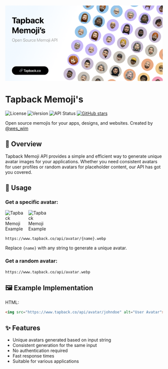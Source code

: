![Tapback Memoji H1](./public/images/og-image.png)

# Tapback Memoji's

![License](https://img.shields.io/badge/license-MIT-blue.svg)
![Version](https://img.shields.io/badge/version-1.0.0-brightgreen.svg)
![API Status](https://img.shields.io/badge/API-active-success.svg)
[![GitHub stars](https://img.shields.io/github/stars/wimell/Tapback-Memojis.svg)](https://github.com/wimell/Tapback-Memojis/stargazers)

Open source memojis for your apps, designs, and websites. Created by [@wes_wim](https://github.com/wes_wim)

## 🚀 Overview

Tapback Memoji API provides a simple and efficient way to generate unique avatar images for your applications. Whether you need consistent avatars for user profiles or random avatars for placeholder content, our API has got you covered.

## 🔗 Usage

### Get a specific avatar:

<div style="display: flex; align-items: center; gap: 10px;">
  <img src="https://www.tapback.co/api/avatar/user57.webp?color=4" alt="Tapback Memoji Example" width="64">
  <img src="https://www.tapback.co/api/avatar/user57.webp?color=4" alt="Tapback Memoji Example" width="64">
</div>

```
https://www.tapback.co/api/avatar/{name}.webp
```
Replace `{name}` with any string to generate a unique avatar.

### Get a random avatar:
```
https://www.tapback.co/api/avatar.webp
```

## 🖼️ Example Implementation

HTML:
```html
<img src="https://www.tapback.co/api/avatar/johndoe" alt="User Avatar">
```

## ✨ Features

- Unique avatars generated based on input string
- Consistent generation for the same input
- No authentication required
- Fast response times
- Suitable for various applications

